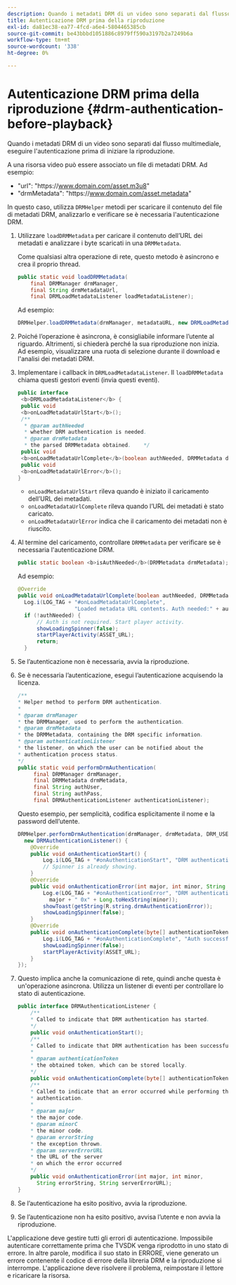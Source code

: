 ```yaml
---
description: Quando i metadati DRM di un video sono separati dal flusso multimediale, eseguire l'autenticazione prima di iniziare la riproduzione.
title: Autenticazione DRM prima della riproduzione
exl-id: da81ec38-ea77-4fcd-a6e4-5804465385cb
source-git-commit: be43bbbd1051886c8979ff590a3197b2a7249b6a
workflow-type: tm+mt
source-wordcount: '338'
ht-degree: 0%

---
```


# Autenticazione DRM prima della riproduzione {#drm-authentication-before-playback}

Quando i metadati DRM di un video sono separati dal flusso multimediale, eseguire l&#39;autenticazione prima di iniziare la riproduzione.

A una risorsa video può essere associato un file di metadati DRM. Ad esempio:

* &quot;url&quot;: &quot;ht<span></span>tps://www.domain.com/asset.m3u8&quot;
* &quot;drmMetadata&quot;: &quot;ht<span></span>tps://www.domain.com/asset.metadata&quot;

In questo caso, utilizza `DRMHelper` metodi per scaricare il contenuto del file di metadati DRM, analizzarlo e verificare se è necessaria l&#39;autenticazione DRM.

1. Utilizzare `loadDRMMetadata` per caricare il contenuto dell’URL dei metadati e analizzare i byte scaricati in una `DRMMetadata`.

   Come qualsiasi altra operazione di rete, questo metodo è asincrono e crea il proprio thread.

   ```java
   public static void loadDRMMetadata( 
       final DRMManager drmManager, 
       final String drmMetadataUrl,  
       final DRMLoadMetadataListener loadMetadataListener); 
   ```

   Ad esempio:

   ```java
   DRMHelper.loadDRMMetadata(drmManager, metadataURL, new DRMLoadMetadataListener());
   ```

1. Poiché l’operazione è asincrona, è consigliabile informare l’utente al riguardo. Altrimenti, si chiederà perché la sua riproduzione non inizia. Ad esempio, visualizzare una ruota di selezione durante il download e l&#39;analisi dei metadati DRM.
1. Implementare i callback in `DRMLoadMetadataListener`. Il `loadDRMMetadata` chiama questi gestori eventi (invia questi eventi).

   ```java
   public interface  
    <b>DRMLoadMetadataListener</b> { 
    public void  
    <b>onLoadMetadataUrlStart</b>(); 
    /** 
     * @param authNeeded 
     * whether DRM authentication is needed. 
     * @param drmMetadata 
     * the parsed DRMMetadata obtained.    */ 
    public void  
    <b>onLoadMetadataUrlComplete</b>(boolean authNeeded, DRMMetadata drmMetadata); 
    public void  
    <b>onLoadMetadataUrlError</b>(); 
   }
   ```

   * `onLoadMetadataUrlStart` rileva quando è iniziato il caricamento dell’URL dei metadati.
   * `onLoadMetadataUrlComplete` rileva quando l’URL dei metadati è stato caricato.
   * `onLoadMetadataUrlError` indica che il caricamento dei metadati non è riuscito.

1. Al termine del caricamento, controllare `DRMMetadata` per verificare se è necessaria l&#39;autenticazione DRM.

   ```java
   public static boolean <b>isAuthNeeded</b>(DRMMetadata drmMetadata);
   ```

   Ad esempio:

   ```java
   @Override 
   public void onLoadMetadataUrlComplete(boolean authNeeded, DRMMetadata drmMetadata) {  
     Log.i(LOG_TAG + "#onLoadMetadataUrlComplete",  
                     "Loaded metadata URL contents. Auth needed:" + authNeeded + "."); 
     if (!authNeeded) { 
         // Auth is not required. Start player activity.     
         showLoadingSpinner(false);     
         startPlayerActivity(ASSET_URL); 
         return; 
     }
   ```

1. Se l’autenticazione non è necessaria, avvia la riproduzione.
1. Se è necessaria l’autenticazione, esegui l’autenticazione acquisendo la licenza.

   ```java
   /** 
   * Helper method to perform DRM authentication. 
   * 
   * @param drmManager 
   * the DRMManager, used to perform the authentication. 
   * @param drmMetadata 
   * the DRMMetadata, containing the DRM specific information. 
   * @param authenticationListener 
   * the listener, on which the user can be notified about the 
   * authentication process status. 
   */ 
   public static void performDrmAuthentication( 
        final DRMManager drmManager,  
        final DRMMetadata drmMetadata, 
        final String authUser,  
        final String authPass,  
        final DRMAuthenticationListener authenticationListener);
   ```

   Questo esempio, per semplicità, codifica esplicitamente il nome e la password dell’utente.

   ```java
   DRMHelper.performDrmAuthentication(drmManager, drmMetadata, DRM_USERNAME, DRM_PASSWORD,  
     new DRMAuthenticationListener() { 
       @Override 
       public void onAuthenticationStart() { 
           Log.i(LOG_TAG + "#onAuthenticationStart", "DRM authentication started."); 
           // Spinner is already showing. 
       } 
       @Override 
       public void onAuthenticationError(int major, int minor, String errorString, String serverErrorURL) {  
           Log.e(LOG_TAG + "#onAuthenticationError", "DRM authentication failed. " +  
             major + " 0x" + Long.toHexString(minor)); 
           showToast(getString(R.string.drmAuthenticationError));   
           showLoadingSpinner(false); 
       } 
       @Override 
       public void onAuthenticationComplete(byte[] authenticationToken) { 
           Log.i(LOG_TAG + "#onAuthenticationComplete", "Auth successful. Launching content."); 
           showLoadingSpinner(false); 
           startPlayerActivity(ASSET_URL); 
       } 
   }); 
   ```

1. Questo implica anche la comunicazione di rete, quindi anche questa è un&#39;operazione asincrona. Utilizza un listener di eventi per controllare lo stato di autenticazione.

   ```java
   public interface DRMAuthenticationListener { 
       /** 
       * Called to indicate that DRM authentication has started. 
       */ 
       public void onAuthenticationStart(); 
       /** 
       * Called to indicate that DRM authentication has been successful. 
       * 
       * @param authenticationToken 
       * the obtained token, which can be stored locally. 
       */ 
       public void onAuthenticationComplete(byte[] authenticationToken); 
       /** 
       * Called to indicate that an error occurred while performing the DRM 
       * authentication. 
       * 
       * @param major 
       * the major code. 
       * @param minorC 
       * the minor code. 
       * @param errorString 
       * the exception thrown. 
       * @param serverErrorURL 
       * the URL of the server  
       * on which the error occurred 
       */ 
       public void onAuthenticationError(int major, int minor,  
         String errorString, String serverErrorURL); 
   } 
   ```

1. Se l’autenticazione ha esito positivo, avvia la riproduzione.
1. Se l’autenticazione non ha esito positivo, avvisa l’utente e non avvia la riproduzione.

L&#39;applicazione deve gestire tutti gli errori di autenticazione. Impossibile autenticare correttamente prima che TVSDK venga riprodotto in uno stato di errore. In altre parole, modifica il suo stato in ERRORE, viene generato un errore contenente il codice di errore della libreria DRM e la riproduzione si interrompe. L&#39;applicazione deve risolvere il problema, reimpostare il lettore e ricaricare la risorsa.
